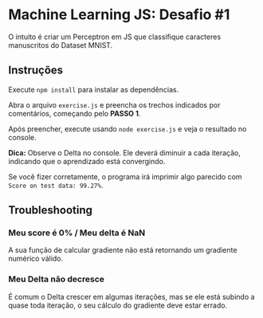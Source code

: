 # Machine Learning JS: Desafio #1
O intuito é criar um Perceptron em JS que classifique caracteres manuscritos do Dataset MNIST.

## Instruções
Execute `npm install` para instalar as dependências.

Abra o arquivo `exercise.js` e preencha os trechos indicados por comentários, começando pelo **PASSO 1**.

Após preencher, execute usando `node exercise.js` e veja o resultado no console.

**Dica:** Observe o Delta no console. Ele deverá diminuir a cada iteração, indicando que o aprendizado está convergindo.

Se você fizer corretamente, o programa irá imprimir algo parecido com `Score on test data: 99.27%`.

## Troubleshooting
### Meu score é 0% / Meu delta é NaN
A sua função de calcular gradiente não está retornando um gradiente numérico válido.

### Meu Delta não decresce
É comum o Delta crescer em algumas iterações, mas se ele está subindo a quase toda iteração, o seu cálculo do gradiente deve estar errado.
